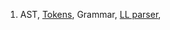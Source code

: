 1. AST, [Tokens](https://en.wikipedia.org/wiki/Lexical_analysis#Token), Grammar, [LL parser](https://en.wikipedia.org/wiki/LL_parser),
